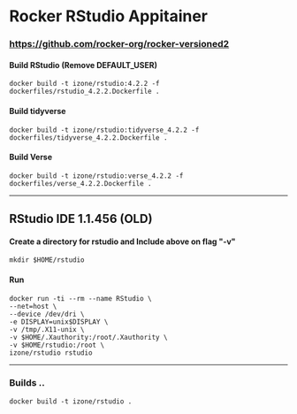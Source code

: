 # Rocker RStudio Appitainer 
### https://github.com/rocker-org/rocker-versioned2

#### Build RStudio (Remove DEFAULT_USER)
``docker build -t izone/rstudio:4.2.2 -f dockerfiles/rstudio_4.2.2.Dockerfile .``

#### Build tidyverse
``docker build -t izone/rstudio:tidyverse_4.2.2 -f dockerfiles/tidyverse_4.2.2.Dockerfile .``

#### Build Verse
``docker build -t izone/rstudio:verse_4.2.2 -f dockerfiles/verse_4.2.2.Dockerfile .``

-----

## RStudio IDE 1.1.456 (OLD)
#### Create a directory for rstudio and Include above on flag "-v"
```
mkdir $HOME/rstudio
```
#### Run
```
docker run -ti --rm --name RStudio \
--net=host \
--device /dev/dri \
-e DISPLAY=unix$DISPLAY \
-v /tmp/.X11-unix \
-v $HOME/.Xauthority:/root/.Xauthority \
-v $HOME/rstudio:/root \
izone/rstudio rstudio
```

-----
### Builds ..
```
docker build -t izone/rstudio .
```
